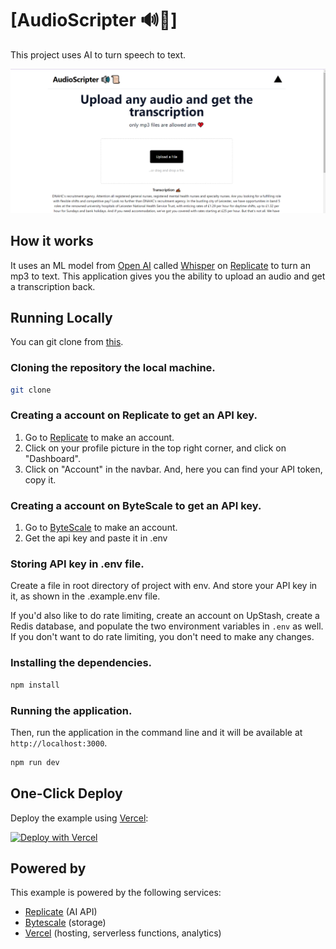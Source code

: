 # [AudioScripter 🔊📜]

This project uses AI to turn speech to text. 

[![Audio Scripter](./public/audio.png)](https://audio-scripter.vercel.app/)

## How it works

It uses an ML model from [Open AI](https://replicate.com/openai/whisper) called [Whisper](https://replicate.com/openai/whisper) on [Replicate](https://replicate.com/) to turn an mp3 to text. This application gives you the ability to upload an audio and get a transcription back.

## Running Locally
 You can git clone from [this](https://github.com/greatsage-raphael/audioScripter).

### Cloning the repository the local machine.

```bash
git clone
```

### Creating a account on Replicate to get an API key.

1. Go to [Replicate](https://replicate.com/) to make an account.
2. Click on your profile picture in the top right corner, and click on "Dashboard".
3. Click on "Account" in the navbar. And, here you can find your API token, copy it.

### Creating a account on ByteScale to get an API key.

1. Go to [ByteScale](https://www.bytescale.com/) to make an account.
2. Get the api key and paste it in .env

### Storing API key in .env file.

Create a file in root directory of project with env. And store your API key in it, as shown in the .example.env file.

If you'd also like to do rate limiting, create an account on UpStash, create a Redis database, and populate the two environment variables in `.env` as well. If you don't want to do rate limiting, you don't need to make any changes.

### Installing the dependencies.

```bash
npm install
```

### Running the application.

Then, run the application in the command line and it will be available at `http://localhost:3000`.

```bash
npm run dev
```

## One-Click Deploy

Deploy the example using [Vercel](https://vercel.com?utm_source=github&utm_medium=readme&utm_campaign=vercel-examples):

[![Deploy with Vercel](https://vercel.com/button)](https://vercel.com/new/clone?repository-url=https://github.com/greatsage-raphael/audioScripter&env=REPLICATE_API_KEY&project-name=AudioScripter&repo-name=audioScripter)

## Powered by

This example is powered by the following services:

- [Replicate](https://replicate.com) (AI API)
- [Bytescale](https://www.bytescale.com/) (storage)
- [Vercel](https://vercel.com) (hosting, serverless functions, analytics)

